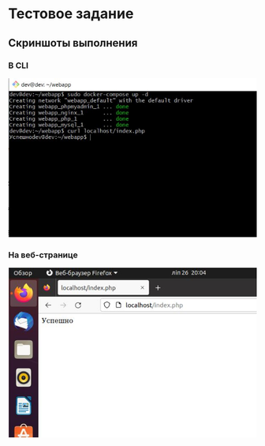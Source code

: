 # Тестовое задание
## Скриншоты выполнения
### В CLI
![Alt-текст](https://github.com/Doc7210/webapp/blob/main/Screen/CLI.JPG)
### На веб-странице
![Alt-текст](https://github.com/Doc7210/webapp/blob/main/Screen/Result.JPG)
